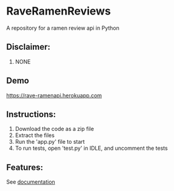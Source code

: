 # RaveRamenReviews
A repository for a ramen review api in Python

## Disclaimer:
1. NONE

## Demo
https://rave-ramenapi.herokuapp.com

## Instructions:
1. Download the code as a zip file
2. Extract the files
3. Run the 'app.py' file to start
4. To run tests, open 'test.py' in IDLE, and uncomment the tests

## Features:
See [documentation](templates/documentation.html)
